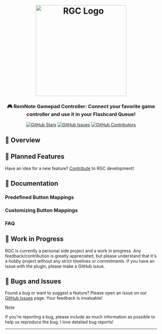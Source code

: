 <h1 align="center">
	<img src="https://raw.githubusercontent.com/coldenate/remnote-gamepad-controller/main/public/logo.svg" alt="RGC Logo" height="300px">
</h1>

<h3 align="center">
	🎮 RemNote Gamepad Controller: Connect your favorite game controller and use it in your Flashcard Queue!
</h3>

<p align="center">
	<a href="https://github.com/coldenate/remnote-gamepad-controller/stargazers"><img src="https://img.shields.io/github/stars/coldenate/remnote-gamepad-controller?colorA=363a4f&colorB=b7bdf8&style=for-the-badge" alt="GitHub Stars"></a>
	<a href="https://github.com/coldenate/remnote-gamepad-controller/issues"><img src="https://img.shields.io/github/issues/coldenate/remnote-gamepad-controller?colorA=363a4f&colorB=f5a97f&style=for-the-badge" alt="GitHub Issues"></a>
	<a href="https://github.com/coldenate/remnote-gamepad-controller/contributors"><img src="https://img.shields.io/github/contributors/coldenate/remnote-gamepad-controller?colorA=363a4f&colorB=a6da95&style=for-the-badge" alt="GitHub Contributors"></a>
</p>

<!-- <p align="center">
	<img src="https://raw.githubusercontent.com/coldenate/remnote-gamepad-controller/main/.github/remnote-preview.gif" alt="RGC in Action">
</p> -->

## 👾 Overview

## 📅 Planned Features

Have an idea for a new feature? [Contribute](CONTRIBUTING.md) to RGC development!

## 📖 Documentation

### Predefined Button Mappings

### Customizing Button Mappings

### FAQ

## 🚧 Work in Progress

RGC is currently a personal side project and a work in progress. Any feedback/contribution is greatly appreciated, but please understand that it's a hobby project without any strict timelines or commitments. If you have an issue with the plugin, please make a GitHub issue.

## 🐛 Bugs and Issues

Found a bug or want to suggest a feature? Please open an issue on our [GitHub Issues](https://github.com/coldenate/remnote-gamepad-controller/issues) page. Your feedback is invaluable!

> [!NOTE]
> If you're reporting a bug, please include as much information as possible to help us reproduce the bug. I love detailed bug reports!

---
